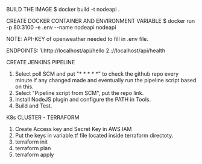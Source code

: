 BUILD THE IMAGE
$ docker build -t nodeapi .

CREATE DOCKER CONTAINER AND ENVIRONMENT VARIABLE 
$ docker run -p 80:3100 -e .env --name nodeapi  nodeapi

NOTE: API-KEY of openweather needed to fill in .env file.

ENDPOINTS: 
1.http://localhost/api/hello
2.://localhost/api/health

CREATE JENKINS PIPELINE
1. Select poll SCM and put "* * * * *" to check the github repo every minute if any changed made and eventually run the pipeline script based on this.
2. Select "Pipeline script from SCM", put the repo link.
3. Install NodeJS plugin and configure the PATH in Tools.
4. Build and Test.

K8s CLUSTER - TERRAFORM
1. Create Access key and Secret Key in AWS IAM 
2. Put the keys in variable.tf file located inside terraform directoty.
3. terraform init
4. terraform plan
5. terraform apply


